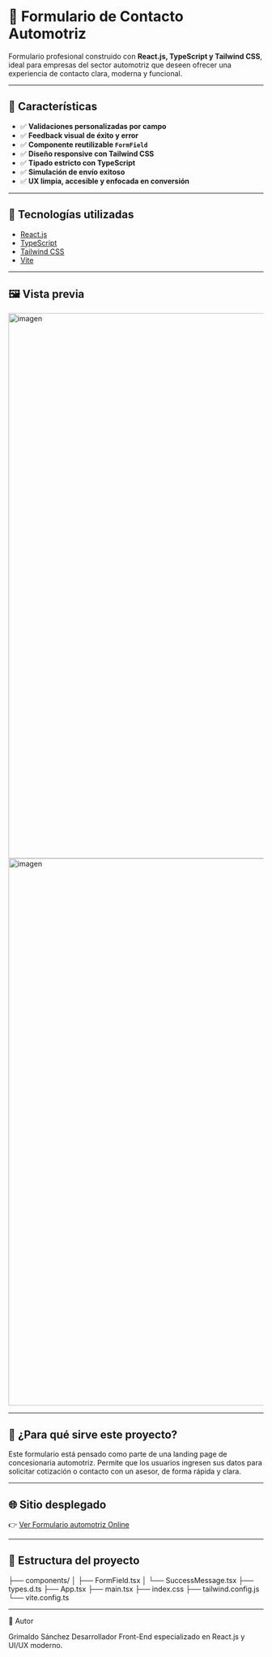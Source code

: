 # 🚗 Formulario de Contacto Automotriz

Formulario profesional construido con **React.js, TypeScript y Tailwind CSS**, ideal para empresas del sector automotriz que deseen ofrecer una experiencia de contacto clara, moderna y funcional.

---

## 📌 Características

- ✅ **Validaciones personalizadas por campo**
- ✅ **Feedback visual de éxito y error**
- ✅ **Componente reutilizable `FormField`**
- ✅ **Diseño responsive con Tailwind CSS**
- ✅ **Tipado estricto con TypeScript**
- ✅ **Simulación de envío exitoso**
- ✅ **UX limpia, accesible y enfocada en conversión**

---

## 🧱 Tecnologías utilizadas

- [React.js](https://reactjs.org/)
- [TypeScript](https://www.typescriptlang.org/)
- [Tailwind CSS](https://tailwindcss.com/)
- [Vite](https://vitejs.dev/)

---

## 🖼️ Vista previa
<img width="1865" height="1075" alt="imagen" src="https://github.com/user-attachments/assets/8d0993c2-73cf-4592-bf6f-27a48a7db36c" />
<img width="1864" height="1079" alt="imagen" src="https://github.com/user-attachments/assets/342fb0da-4c09-4554-bef6-cac05c8d2550" />

---



## 🚀 ¿Para qué sirve este proyecto?

Este formulario está pensado como parte de una landing page de concesionaria automotriz. Permite que los usuarios ingresen sus datos para solicitar cotización o contacto con un asesor, de forma rápida y clara.

---

## 🌐 Sitio desplegado

👉 [Ver Formulario automotriz Online](https://form-automotive.vercel.app/)

---

## 📂 Estructura del proyecto

├── components/
│ ├── FormField.tsx
│ └── SuccessMessage.tsx
├── types.d.ts
├── App.tsx
├── main.tsx
├── index.css
├── tailwind.config.js
└── vite.config.ts

---

💼 Autor

Grimaldo Sánchez
Desarrollador Front-End especializado en React.js y UI/UX moderno.
